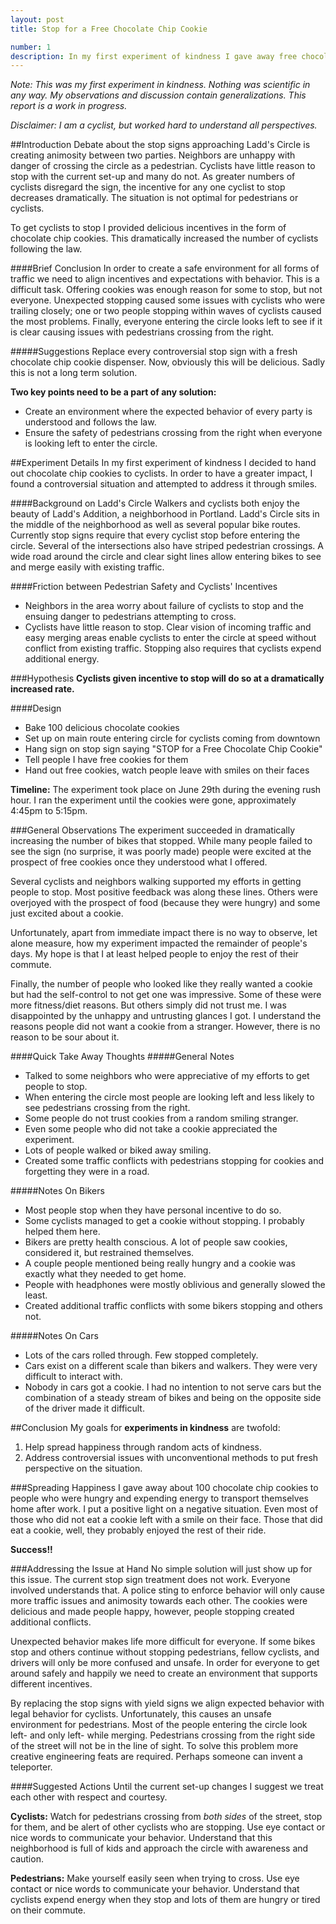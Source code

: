 ```yaml
--- 
layout: post 
title: Stop for a Free Chocolate Chip Cookie

number: 1
description: In my first experiment of kindness I gave away free chocolate chip cookies to people in Ladd's Circle during the evening commute. Previous evidence showed almost no one stopping. I demonstrated that with proper incentives cyclists are happy to stop. By addressing this issue with positive action I gained a greater understanding of the problems and potential solutions.
---
```

_Note: This was my first experiment in kindness. Nothing was scientific in any way. My observations and discussion contain generalizations. This report is a work in progress._

_Disclaimer: I am a cyclist, but worked hard to understand all perspectives._

##Introduction
Debate about the stop signs approaching Ladd's Circle is creating animosity between two parties. Neighbors are unhappy with danger of crossing the circle as a pedestrian. Cyclists have little reason to stop with the current set-up and many do not. As greater numbers of cyclists disregard the sign, the incentive for any one cyclist to stop decreases dramatically. The situation is not optimal for pedestrians or cyclists.

To get cyclists to stop I provided delicious incentives in the form of chocolate chip cookies. This dramatically increased the number of cyclists following the law.

####Brief Conclusion
In order to create a safe environment for all forms of traffic we need to align incentives and expectations with behavior. This is a difficult task. Offering cookies was enough reason for some to stop, but not everyone. Unexpected stopping caused some issues with cyclists who were trailing closely; one or two people stopping within waves of cyclists caused the most problems. Finally, everyone entering the circle looks left to see if it is clear causing issues with pedestrians crossing from the right.

#####Suggestions
Replace every controversial stop sign with a fresh chocolate chip cookie dispenser. Now, obviously this will be delicious. Sadly this is not a long term solution. 

__Two key points need to be a part of any solution:__

*   Create an environment where the expected behavior of every party is understood and follows the law.
*   Ensure the safety of pedestrians crossing from the right when everyone is looking left to enter the circle.


##Experiment Details
In my first experiment of kindness I decided to hand out chocolate chip cookies to cyclists. In order to have a greater impact, I found a controversial situation and attempted to address it through smiles.

####Background on Ladd's Circle
Walkers and cyclists both enjoy the beauty of Ladd's Addition, a neighborhood in Portland. Ladd's Circle sits in the middle of the neighborhood as well as several popular bike routes. Currently stop signs require that every cyclist stop before entering the circle. Several of the intersections also have striped pedestrian crossings. A wide road around the circle and clear sight lines allow entering bikes to see and merge easily with existing traffic.

####Friction between Pedestrian Safety and Cyclists' Incentives    
*   Neighbors in the area worry about failure of cyclists to stop and the ensuing danger to pedestrians attempting to cross.
*   Cyclists have little reason to stop. Clear vision of incoming traffic and easy merging areas enable cyclists to enter the circle at speed without conflict from existing traffic. Stopping  also requires that cyclists expend additional energy.


###Hypothesis
__Cyclists given incentive to stop will do so at a dramatically increased rate.__

####Design
*   Bake 100 delicious chocolate cookies
*   Set up on main route entering circle for cyclists coming from downtown
*   Hang sign on stop sign saying "STOP for a Free Chocolate Chip Cookie"
*   Tell people I have free cookies for them
*   Hand out free cookies, watch people leave with smiles on their faces

__Timeline:__
The experiment took place on June 29th during the evening rush hour. I ran the experiment until the cookies were gone, approximately 4:45pm to 5:15pm. 

###General Observations
The experiment succeeded in dramatically increasing the number of bikes that stopped. While many people failed to see the sign (no surprise, it was poorly made) people were excited at the prospect of free cookies once they understood what I offered.

Several cyclists and neighbors walking supported my efforts in getting people to stop. Most positive feedback was along these lines. Others were overjoyed with the prospect of food (because they were hungry) and some just excited about a cookie.

Unfortunately, apart from immediate impact there is no way to observe, let alone measure, how my experiment impacted the remainder of people's days. My hope is that I at least helped people to enjoy the rest of their commute.

Finally, the number of people who looked like they really wanted a cookie but had the self-control to not get one was impressive. Some of these were more fitness/diet reasons. But others simply did not trust me. I was disappointed by the unhappy and untrusting glances I got. I understand the reasons people did not want a cookie from a stranger. However, there is no reason to be sour about it.

####Quick Take Away Thoughts
#####General Notes
*   Talked to some neighbors who were appreciative of my efforts to get people to stop.
*   When entering the circle most people are looking left and less likely to see pedestrians crossing from the right.
*   Some people do not trust cookies from a random smiling stranger.
*   Even some people who did not take a cookie appreciated the experiment.
*   Lots of people walked or biked away smiling.
*   Created some traffic conflicts with pedestrians stopping for cookies and forgetting they were in a road.

#####Notes On Bikers
*   Most people stop when they have personal incentive to do so.
*   Some cyclists managed to get a cookie without stopping. I probably helped them here.
*   Bikers are pretty health conscious. A lot of people saw cookies, considered it, but restrained themselves.
*   A couple people mentioned being really hungry and a cookie was exactly what they needed to get home.
*   People with headphones were mostly oblivious and generally slowed the least.
*   Created additional traffic conflicts with some bikers stopping and others not.

#####Notes On Cars
*   Lots of the cars rolled through. Few stopped completely.
*   Cars exist on a different scale than bikers and walkers. They were very difficult to interact with.
*   Nobody in cars got a cookie. I had no intention to not serve cars but the combination of a steady stream of bikes and being on the opposite side of the driver made it difficult.

##Conclusion
My goals for __experiments in kindness__ are twofold:

1.  Help spread happiness through random acts of kindness.
2.  Address controversial issues with unconventional methods to put fresh perspective on the situation.

###Spreading Happiness
I gave away about 100 chocolate chip cookies to people who were hungry and expending energy to transport themselves home after work. I put a positive light on a negative situation. Even most of those who did not eat a cookie left with a smile on their face. Those that did eat a cookie, well, they probably enjoyed the rest of their ride.

__Success!!__

###Addressing the Issue at Hand
No simple solution will just show up for this issue. The current stop sign treatment does not work. Everyone involved understands that. A police sting to enforce behavior will only cause more traffic issues and animosity towards each other. The cookies were delicious and made people happy, however, people stopping created additional conflicts.

Unexpected behavior makes life more difficult for everyone. If some bikes stop and others continue without stopping pedestrians, fellow cyclists, and drivers will only be more confused and unsafe. In order for everyone to get around safely and happily we need to create an environment that supports different incentives. 

By replacing the stop signs with yield signs we align expected behavior with legal behavior for cyclists. Unfortunately, this causes an unsafe environment for pedestrians. Most of the people entering the circle look left- and only left- while merging. Pedestrians crossing from the right side of the street will not be in the line of sight. To solve this problem more creative engineering feats are required. Perhaps someone can invent a teleporter.

####Suggested Actions
Until the current set-up changes I suggest we treat each other with respect and courtesy.


__Cyclists:__ Watch for pedestrians crossing from _both sides_ of the street, stop for them, and be alert of other cyclists who are stopping. Use eye contact or nice words to communicate your behavior. Understand that this neighborhood is full of kids and approach the circle with awareness and caution.

__Pedestrians:__ Make yourself easily seen when trying to cross. Use eye contact or nice words to communicate your behavior. Understand that cyclists expend energy when they stop and lots of them are hungry or tired on their commute. 

